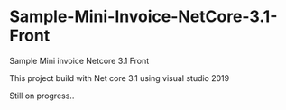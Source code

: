 # Sample-Mini-Invoice-NetCore-3.1-Front
Sample Mini invoice Netcore 3.1 Front

This project build with Net core 3.1 using visual studio 2019

Still on progress..

